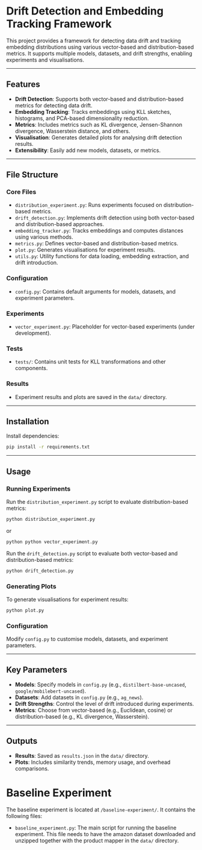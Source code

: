 # Drift Detection and Embedding Tracking Framework

This project provides a framework for detecting data drift and tracking embedding distributions using various vector-based and distribution-based metrics. It supports multiple models, datasets, and drift strengths, enabling experiments and visualisations.

---

## Features

- **Drift Detection**: Supports both vector-based and distribution-based metrics for detecting data drift.
- **Embedding Tracking**: Tracks embeddings using KLL sketches, histograms, and PCA-based dimensionality reduction.
- **Metrics**: Includes metrics such as KL divergence, Jensen-Shannon divergence, Wasserstein distance, and others.
- **Visualisation**: Generates detailed plots for analysing drift detection results.
- **Extensibility**: Easily add new models, datasets, or metrics.

---

## File Structure

### Core Files
- `distribution_experiment.py`: Runs experiments focused on distribution-based metrics.
- `drift_detection.py`: Implements drift detection using both vector-based and distribution-based approaches.
- `embedding_tracker.py`: Tracks embeddings and computes distances using various methods.
- `metrics.py`: Defines vector-based and distribution-based metrics.
- `plot.py`: Generates visualisations for experiment results.
- `utils.py`: Utility functions for data loading, embedding extraction, and drift introduction.

### Configuration
- `config.py`: Contains default arguments for models, datasets, and experiment parameters.

### Experiments
- `vector_experiment.py`: Placeholder for vector-based experiments (under development).

### Tests
- `tests/`: Contains unit tests for KLL transformations and other components.

### Results
- Experiment results and plots are saved in the `data/` directory.

---

## Installation
Install dependencies:
   ```bash
   pip install -r requirements.txt
   ```

---

## Usage

### Running Experiments
Run the `distribution_experiment.py` script to evaluate distribution-based metrics:
```bash
python distribution_experiment.py
```

or 
```bash
python python vector_experiment.py
```

Run the `drift_detection.py` script to evaluate both vector-based and distribution-based metrics:
```bash
python drift_detection.py
```

### Generating Plots
To generate visualisations for experiment results:
```bash
python plot.py
```

### Configuration
Modify `config.py` to customise models, datasets, and experiment parameters.

---

## Key Parameters

- **Models**: Specify models in `config.py` (e.g., `distilbert-base-uncased`, `google/mobilebert-uncased`).
- **Datasets**: Add datasets in `config.py` (e.g., `ag_news`).
- **Drift Strengths**: Control the level of drift introduced during experiments.
- **Metrics**: Choose from vector-based (e.g., Euclidean, cosine) or distribution-based (e.g., KL divergence, Wasserstein).

---

## Outputs

- **Results**: Saved as `results.json` in the `data/` directory.
- **Plots**: Includes similarity trends, memory usage, and overhead comparisons.


# Baseline Experiment 
The baseline experiment is located at `/baseline-experiment/`. It contains the following files:
- `baseline_experiment.py`: The main script for running the baseline experiment. This file needs to have the amazon dataset downloaded and unzipped together with the product mapper in the `data/` directory. 
